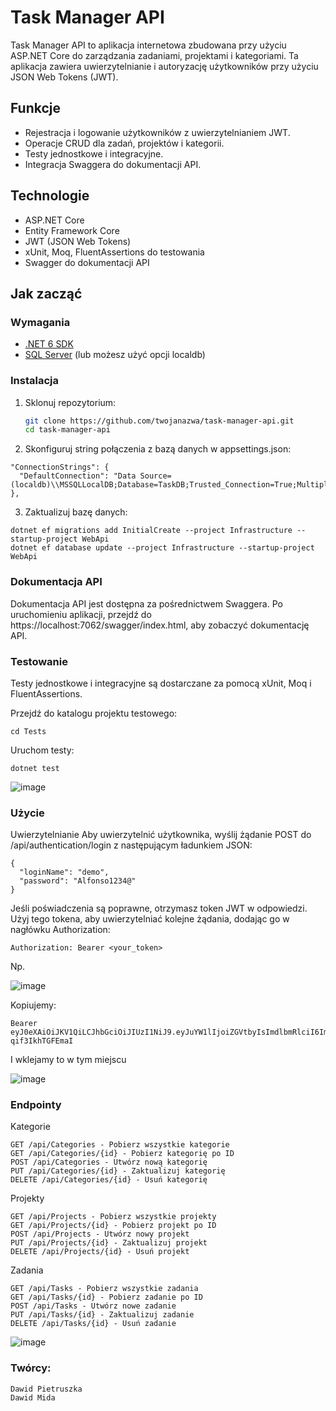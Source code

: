 # Task Manager API

Task Manager API to aplikacja internetowa zbudowana przy użyciu ASP.NET Core do zarządzania zadaniami, projektami i kategoriami. Ta aplikacja zawiera uwierzytelnianie i autoryzację użytkowników przy użyciu JSON Web Tokens (JWT).

## Funkcje

- Rejestracja i logowanie użytkowników z uwierzytelnianiem JWT.
- Operacje CRUD dla zadań, projektów i kategorii.
- Testy jednostkowe i integracyjne.
- Integracja Swaggera do dokumentacji API.

## Technologie

- ASP.NET Core
- Entity Framework Core
- JWT (JSON Web Tokens)
- xUnit, Moq, FluentAssertions do testowania
- Swagger do dokumentacji API

## Jak zacząć

### Wymagania

- [.NET 6 SDK](https://dotnet.microsoft.com/download)
- [SQL Server](https://www.microsoft.com/en-us/sql-server/sql-server-downloads) (lub możesz użyć opcji localdb)

### Instalacja

1. Sklonuj repozytorium:
   ```bash
   git clone https://github.com/twojanazwa/task-manager-api.git
   cd task-manager-api

2. Skonfiguruj string połączenia z bazą danych w appsettings.json:
  ```
  "ConnectionStrings": {
    "DefaultConnection": "Data Source=(localdb)\\MSSQLLocalDB;Database=TaskDB;Trusted_Connection=True;MultipleActiveResultSets=true"
  },
```
3. Zaktualizuj bazę danych:
```
dotnet ef migrations add InitialCreate --project Infrastructure --startup-project WebApi
dotnet ef database update --project Infrastructure --startup-project WebApi
```
### Dokumentacja API
Dokumentacja API jest dostępna za pośrednictwem Swaggera. Po uruchomieniu aplikacji, przejdź do https://localhost:7062/swagger/index.html, aby zobaczyć dokumentację API.

### Testowanie
Testy jednostkowe i integracyjne są dostarczane za pomocą xUnit, Moq i FluentAssertions.

Przejdź do katalogu projektu testowego:
```
cd Tests
```
Uruchom testy:
```
dotnet test
```
![image](https://github.com/Onceqpon/TaskManager_BackEndProject/assets/117514577/4cf100b1-d94d-4b50-9f79-bf1632bfb1c5)

### Użycie
Uwierzytelnianie
Aby uwierzytelnić użytkownika, wyślij żądanie POST do /api/authentication/login z następującym ładunkiem JSON:

```
{
  "loginName": "demo",
  "password": "Alfonso1234@"
}
```
Jeśli poświadczenia są poprawne, otrzymasz token JWT w odpowiedzi. Użyj tego tokena, aby uwierzytelniać kolejne żądania, dodając go w nagłówku Authorization:

```
Authorization: Bearer <your_token>
```

Np.

![image](https://github.com/Onceqpon/TaskManager_BackEndProject/assets/117514577/d9d78d13-95b0-40b5-afd3-d032a1a1780c)

Kopiujemy:
```
Bearer eyJ0eXAiOiJKV1QiLCJhbGciOiJIUzI1NiJ9.eyJuYW1lIjoiZGVtbyIsImdlbmRlciI6Im1hbGUiLCJlbWFpbCI6IkRhd2lkQG8yLnBsIiwiZXhwIjoxNzE5NzYzMTIwLCJqdGkiOiJjYzFhZjFhMy04ZjlhLTQxNTktOWYyZS1mOWQxZDI0N2FhOTQiLCJhdWQiOiJtaXBpZSIsImlzcyI6Im1pcGllIn0.qbyq7zL2EIfoN9mnUnuqwJ3KZBik-qif3IkhTGFEmaI
```
I wklejamy to w tym miejscu

![image](https://github.com/Onceqpon/TaskManager_BackEndProject/assets/117514577/be4a464e-75d4-460a-aa6b-1c39c03c91b2)


### Endpointy
Kategorie
```
GET /api/Categories - Pobierz wszystkie kategorie
GET /api/Categories/{id} - Pobierz kategorię po ID
POST /api/Categories - Utwórz nową kategorię
PUT /api/Categories/{id} - Zaktualizuj kategorię
DELETE /api/Categories/{id} - Usuń kategorię
```
Projekty
```
GET /api/Projects - Pobierz wszystkie projekty
GET /api/Projects/{id} - Pobierz projekt po ID
POST /api/Projects - Utwórz nowy projekt
PUT /api/Projects/{id} - Zaktualizuj projekt
DELETE /api/Projects/{id} - Usuń projekt
```
Zadania
```
GET /api/Tasks - Pobierz wszystkie zadania
GET /api/Tasks/{id} - Pobierz zadanie po ID
POST /api/Tasks - Utwórz nowe zadanie
PUT /api/Tasks/{id} - Zaktualizuj zadanie
DELETE /api/Tasks/{id} - Usuń zadanie
```
![image](https://github.com/Onceqpon/TaskManager_BackEndProject/assets/117514577/88b4c15f-83f0-4a22-ad8a-eae344c93480)


### Twórcy:
```
Dawid Pietruszka
Dawid Mida
```
